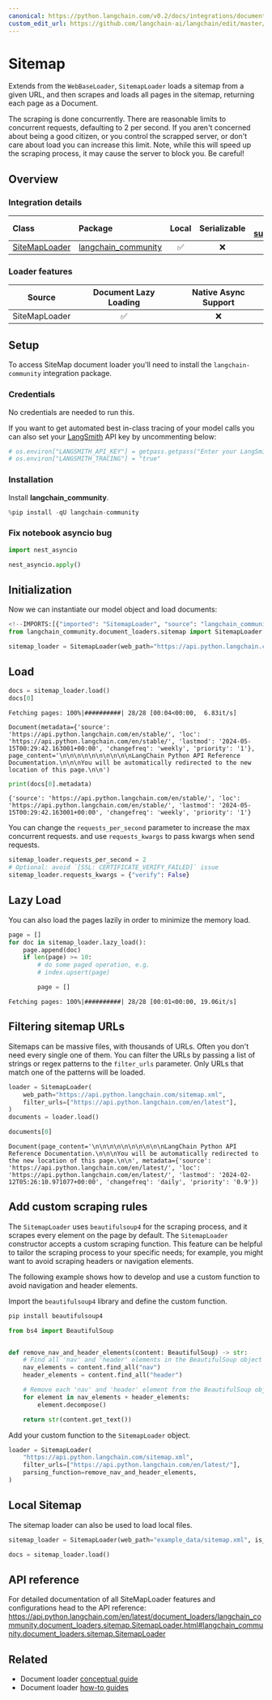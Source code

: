 ```yaml
---
canonical: https://python.langchain.com/v0.2/docs/integrations/document_loaders/sitemap/
custom_edit_url: https://github.com/langchain-ai/langchain/edit/master/docs/docs/integrations/document_loaders/sitemap.ipynb
---
```


# Sitemap

Extends from the `WebBaseLoader`, `SitemapLoader` loads a sitemap from a given URL, and then scrapes and loads all pages in the sitemap, returning each page as a Document.

The scraping is done concurrently. There are reasonable limits to concurrent requests, defaulting to 2 per second.  If you aren't concerned about being a good citizen, or you control the scrapped server, or don't care about load you can increase this limit. Note, while this will speed up the scraping process, it may cause the server to block you. Be careful!

## Overview
### Integration details

| Class | Package | Local | Serializable | [JS support](https://js.langchain.com/v0.2/docs/integrations/document_loaders/web_loaders/sitemap/)|
| :--- | :--- | :---: | :---: |  :---: |
| [SiteMapLoader](https://api.python.langchain.com/en/latest/document_loaders/langchain_community.document_loaders.sitemap.SitemapLoader.html#langchain_community.document_loaders.sitemap.SitemapLoader) | [langchain_community](https://api.python.langchain.com/en/latest/community_api_reference.html) | ✅ | ❌ | ✅ | 
### Loader features
| Source | Document Lazy Loading | Native Async Support
| :---: | :---: | :---: |
| SiteMapLoader | ✅ | ❌ | 

## Setup

To access SiteMap document loader you'll need to install the `langchain-community` integration package.

### Credentials

No credentials are needed to run this.

If you want to get automated best in-class tracing of your model calls you can also set your [LangSmith](https://docs.smith.langchain.com/) API key by uncommenting below:

```python
# os.environ["LANGSMITH_API_KEY"] = getpass.getpass("Enter your LangSmith API key: ")
# os.environ["LANGSMITH_TRACING"] = "true"
```

### Installation

Install **langchain_community**.

```python
%pip install -qU langchain-community
```

### Fix notebook asyncio bug

```python
import nest_asyncio

nest_asyncio.apply()
```

## Initialization

Now we can instantiate our model object and load documents:

```python
<!--IMPORTS:[{"imported": "SitemapLoader", "source": "langchain_community.document_loaders.sitemap", "docs": "https://api.python.langchain.com/en/latest/document_loaders/langchain_community.document_loaders.sitemap.SitemapLoader.html", "title": "Sitemap"}]-->
from langchain_community.document_loaders.sitemap import SitemapLoader
```

```python
sitemap_loader = SitemapLoader(web_path="https://api.python.langchain.com/sitemap.xml")
```

## Load

```python
docs = sitemap_loader.load()
docs[0]
```
```output
Fetching pages: 100%|##########| 28/28 [00:04<00:00,  6.83it/s]
```

```output
Document(metadata={'source': 'https://api.python.langchain.com/en/stable/', 'loc': 'https://api.python.langchain.com/en/stable/', 'lastmod': '2024-05-15T00:29:42.163001+00:00', 'changefreq': 'weekly', 'priority': '1'}, page_content='\n\n\n\n\n\n\n\n\n\nLangChain Python API Reference Documentation.\n\n\nYou will be automatically redirected to the new location of this page.\n\n')
```

```python
print(docs[0].metadata)
```
```output
{'source': 'https://api.python.langchain.com/en/stable/', 'loc': 'https://api.python.langchain.com/en/stable/', 'lastmod': '2024-05-15T00:29:42.163001+00:00', 'changefreq': 'weekly', 'priority': '1'}
```
You can change the `requests_per_second` parameter to increase the max concurrent requests. and use `requests_kwargs` to pass kwargs when send requests.

```python
sitemap_loader.requests_per_second = 2
# Optional: avoid `[SSL: CERTIFICATE_VERIFY_FAILED]` issue
sitemap_loader.requests_kwargs = {"verify": False}
```

## Lazy Load

You can also load the pages lazily in order to minimize the memory load.

```python
page = []
for doc in sitemap_loader.lazy_load():
    page.append(doc)
    if len(page) >= 10:
        # do some paged operation, e.g.
        # index.upsert(page)

        page = []
```
```output
Fetching pages: 100%|##########| 28/28 [00:01<00:00, 19.06it/s]
```
## Filtering sitemap URLs

Sitemaps can be massive files, with thousands of URLs.  Often you don't need every single one of them.  You can filter the URLs by passing a list of strings or regex patterns to the `filter_urls` parameter.  Only URLs that match one of the patterns will be loaded.

```python
loader = SitemapLoader(
    web_path="https://api.python.langchain.com/sitemap.xml",
    filter_urls=["https://api.python.langchain.com/en/latest"],
)
documents = loader.load()
```

```python
documents[0]
```

```output
Document(page_content='\n\n\n\n\n\n\n\n\n\nLangChain Python API Reference Documentation.\n\n\nYou will be automatically redirected to the new location of this page.\n\n', metadata={'source': 'https://api.python.langchain.com/en/latest/', 'loc': 'https://api.python.langchain.com/en/latest/', 'lastmod': '2024-02-12T05:26:10.971077+00:00', 'changefreq': 'daily', 'priority': '0.9'})
```

## Add custom scraping rules

The `SitemapLoader` uses `beautifulsoup4` for the scraping process, and it scrapes every element on the page by default. The `SitemapLoader` constructor accepts a custom scraping function. This feature can be helpful to tailor the scraping process to your specific needs; for example, you might want to avoid scraping headers or navigation elements.

The following example shows how to develop and use a custom function to avoid navigation and header elements.

Import the `beautifulsoup4` library and define the custom function.

```python
pip install beautifulsoup4
```

```python
from bs4 import BeautifulSoup


def remove_nav_and_header_elements(content: BeautifulSoup) -> str:
    # Find all 'nav' and 'header' elements in the BeautifulSoup object
    nav_elements = content.find_all("nav")
    header_elements = content.find_all("header")

    # Remove each 'nav' and 'header' element from the BeautifulSoup object
    for element in nav_elements + header_elements:
        element.decompose()

    return str(content.get_text())
```

Add your custom function to the `SitemapLoader` object.

```python
loader = SitemapLoader(
    "https://api.python.langchain.com/sitemap.xml",
    filter_urls=["https://api.python.langchain.com/en/latest/"],
    parsing_function=remove_nav_and_header_elements,
)
```

## Local Sitemap

The sitemap loader can also be used to load local files.

```python
sitemap_loader = SitemapLoader(web_path="example_data/sitemap.xml", is_local=True)

docs = sitemap_loader.load()
```

## API reference

For detailed documentation of all SiteMapLoader features and configurations head to the API reference: https://api.python.langchain.com/en/latest/document_loaders/langchain_community.document_loaders.sitemap.SitemapLoader.html#langchain_community.document_loaders.sitemap.SitemapLoader

## Related

- Document loader [conceptual guide](/docs/concepts/#document-loaders)
- Document loader [how-to guides](/docs/how_to/#document-loaders)